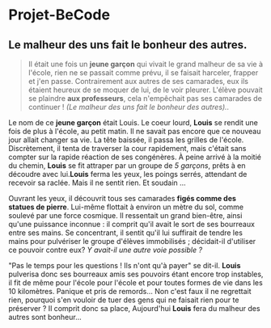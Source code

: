 # Projet-BeCode
## Le malheur des uns fait le bonheur des autres.

>Il était une fois un **jeune garçon** qui vivait le grand malheur de sa vie à l'école, rien ne se passait comme prévu, il se faisait harceler,
frapper et j'en passe. Contrairement aux autres de ses camarades, eux ils étaient heureux de se moquer de lui, de le voir pleurer.
L'élève pouvait se plaindre **aux professeurs**, cela n'empêchait pas ses camarades de continuer ! *(Le malheur des uns fait le bonheur des autres)..*

Le nom de ce **jeune garçon** était Louis. 
Le coeur lourd, **Louis** se rendit une fois de plus à l'école, au petit matin. Il ne savait pas encore que ce nouveau jour allait changer sa vie.
La tête baissée, il passa les grilles de l'école. Discrètement, il tenta de traverser la cour rapidement, mais c'était sans compter sur la rapide réaction de ses congénères. À peine arrivé à la moitié du chemin, **Louis** se fit attraper par un groupe de *5 garçons*, prêts à en découdre avec lui.**Louis** ferma les yeux, les poings serrés, attendant de recevoir sa raclée. Mais il ne sentit rien. Et soudain ...

Ouvrant les yeux, il découvrit tous ses camarades **figés comme des statues de pierre**. Lui-même flottait à environ un mètre du sol, comme soulevé par une force cosmique. Il ressentait un grand bien-être, ainsi qu'une puissance inconnue : il comprit qu'il avait le sort de ses bourreaux entre ses mains. Se concentrant, il sentit qu'il lui suffirait de tendre les mains pour pulvériser le groupe d'élèves immobilisés ; décidait-il d'utiliser ce pouvoir contre eux? *Y avait-il une autre voie possible ?*

"Pas le temps pour les questions ! Ils n'ont qu'à payer" se dit-il. **Louis** pulverisa donc ses bourreaux amis ses pouvoirs étant encore trop instables, il fit de même pour l'école pour l'école et pour toutes formes de vie dans les 10 kilomètres.
Panique et pris de remords... Non c'est faux il ne regrettait rien, pourquoi s'en vouloir de tuer des gens qui ne faisait rien pour te préserver ?
Il comprit donc sa place, Aujourd'hui **Louis** fera du malheur des autres sont bonheur... 
